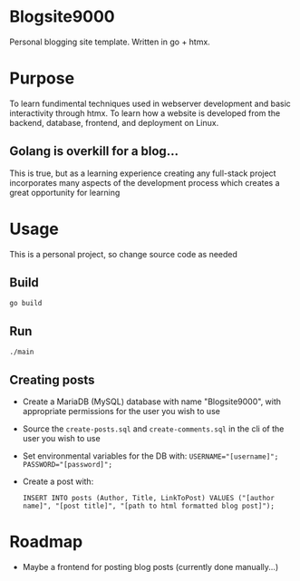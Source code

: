 # Blogsite9000
Personal blogging site template. Written in go + htmx.

# Purpose
To learn fundimental techniques used in webserver development and basic interactivity through htmx.
To learn how a website is developed from the backend, database, frontend, and deployment on Linux.

## Golang is overkill for a blog...
This is true, but as a learning experience creating any full-stack project incorporates many aspects of the development process which creates a great opportunity for learning

# Usage
This is a personal project, so change source code as needed
## Build
`go build`
## Run
`./main`
## Creating posts
- Create a MariaDB (MySQL) database with name "Blogsite9000", with appropriate permissions for the user you wish to use
- Source the `create-posts.sql` and `create-comments.sql` in the cli of the user you wish to use
- Set environmental variables for the DB with: `USERNAME="[username]"; PASSWORD="[password]";`
- Create a post with:
  
   `INSERT INTO posts (Author, Title, LinkToPost) VALUES ("[author name]", "[post title]", "[path to html formatted blog post]");`

# Roadmap
- Maybe a frontend for posting blog posts (currently done manually...)
